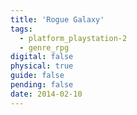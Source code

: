 ```yaml
---
title: 'Rogue Galaxy'
tags:
  - platform_playstation-2
  - genre_rpg
digital: false
physical: true
guide: false
pending: false
date: 2014-02-10
---
```

